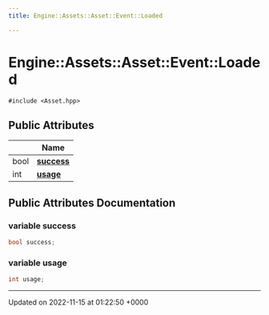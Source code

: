 ```yaml
---
title: Engine::Assets::Asset::Event::Loaded

---
```


# Engine::Assets::Asset::Event::Loaded






`#include <Asset.hpp>`

## Public Attributes

|                | Name           |
| -------------- | -------------- |
| bool | **[success](/classes/structEngine_1_1Assets_1_1Asset_1_1Event_1_1Loaded.md#variable-success)**  |
| int | **[usage](/classes/structEngine_1_1Assets_1_1Asset_1_1Event_1_1Loaded.md#variable-usage)**  |

## Public Attributes Documentation

### variable success

```cpp
bool success;
```


### variable usage

```cpp
int usage;
```


-------------------------------

Updated on 2022-11-15 at 01:22:50 +0000